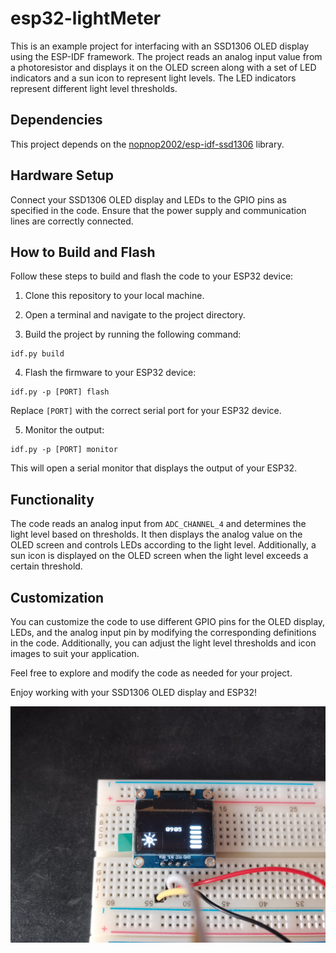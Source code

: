 # esp32-lightMeter

This is an example project for interfacing with an SSD1306 OLED display using the ESP-IDF framework. The project reads an analog input value from a photoresistor and displays it on the OLED screen along with a set of LED indicators and a sun icon to represent light levels. The LED indicators represent different light level thresholds.

## Dependencies

This project depends on the [nopnop2002/esp-idf-ssd1306](https://github.com/nopnop2002/esp-idf-ssd1306) library.

## Hardware Setup

Connect your SSD1306 OLED display and LEDs to the GPIO pins as specified in the code. Ensure that the power supply and communication lines are correctly connected.

## How to Build and Flash

Follow these steps to build and flash the code to your ESP32 device:

1. Clone this repository to your local machine.

2. Open a terminal and navigate to the project directory.

3. Build the project by running the following command:
```
idf.py build
```
4. Flash the firmware to your ESP32 device:
```
idf.py -p [PORT] flash
```
Replace `[PORT]` with the correct serial port for your ESP32 device.

5. Monitor the output:
```
idf.py -p [PORT] monitor
```
This will open a serial monitor that displays the output of your ESP32.

## Functionality

The code reads an analog input from `ADC_CHANNEL_4` and determines the light level based on thresholds. It then displays the analog value on the OLED screen and controls LEDs according to the light level. Additionally, a sun icon is displayed on the OLED screen when the light level exceeds a certain threshold.

## Customization

You can customize the code to use different GPIO pins for the OLED display, LEDs, and the analog input pin by modifying the corresponding definitions in the code. Additionally, you can adjust the light level thresholds and icon images to suit your application.

Feel free to explore and modify the code as needed for your project.

Enjoy working with your SSD1306 OLED display and ESP32!

![Project_In_Action](Example.jpg)

